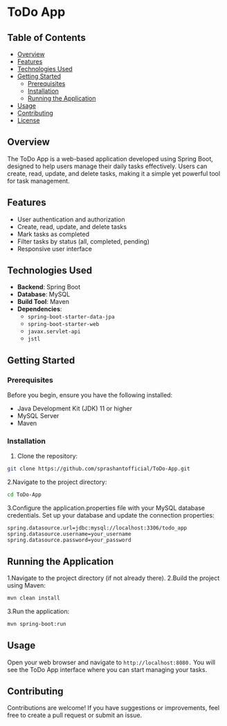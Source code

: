 # ToDo App

## Table of Contents
- [Overview](#overview)
- [Features](#features)
- [Technologies Used](#technologies-used)
- [Getting Started](#getting-started)
  - [Prerequisites](#prerequisites)
  - [Installation](#installation)
  - [Running the Application](#running-the-application)
- [Usage](#usage)
- [Contributing](#contributing)
- [License](#license)

## Overview
The ToDo App is a web-based application developed using Spring Boot, designed to help users manage their daily tasks effectively. Users can create, read, update, and delete tasks, making it a simple yet powerful tool for task management.

## Features
- User authentication and authorization
- Create, read, update, and delete tasks
- Mark tasks as completed
- Filter tasks by status (all, completed, pending)
- Responsive user interface

## Technologies Used
- **Backend**: Spring Boot
- **Database**: MySQL
- **Build Tool**: Maven
- **Dependencies**: 
  - `spring-boot-starter-data-jpa`
  - `spring-boot-starter-web`
  - `javax.servlet-api`
  - `jstl`

## Getting Started

### Prerequisites
Before you begin, ensure you have the following installed:
- Java Development Kit (JDK) 11 or higher
- MySQL Server
- Maven

### Installation
1. Clone the repository:
```bash
git clone https://github.com/sprashantofficial/ToDo-App.git
```
2.Navigate to the project directory:
```bash
cd ToDo-App
```
3.Configure the application.properties file with your MySQL database credentials. Set up your database and update the connection properties:
```application.properties
spring.datasource.url=jdbc:mysql://localhost:3306/todo_app
spring.datasource.username=your_username
spring.datasource.password=your_password
```


## Running the Application
1.Navigate to the project directory (if not already there).
2.Build the project using Maven:
```bash
mvn clean install
```
3.Run the application:
```bash
mvn spring-boot:run
```

## Usage
Open your web browser and navigate to ```http://localhost:8080.```
You will see the ToDo App interface where you can start managing your tasks.


## Contributing
Contributions are welcome! If you have suggestions or improvements, feel free to create a pull request or submit an issue.
